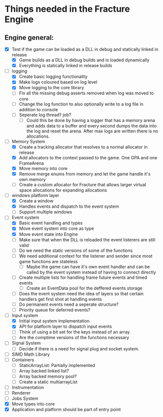 # Things needed in the Fracture Engine

## Engine general:
- [x] Test if the game can be loaded as a DLL in debug and statically linked in release
    - [x] Game builds as a DLL in debug builds and is loaded dynamically
    - [x] Everything is statically linked in release builds
- [ ] logging
    - [x] Create basic logging functionality
    - [x] Make logs coloured based on log level
    - [x] Move logging to the core library 
    - [ ] Fix all the missing debug asserts removed when log was moved to core
    - [ ] Change the log function to also optionally write to a log file in addition to console
    - [ ] Seperate log thread? job?
        - [ ] Could this be done by having a logger that has a memory arena and adds data to a buffer and every second dumps the data into the log and reset the arena. After max logs are written there is no allocations.
- [ ] Memory System
    - [x] Create a tracking allocator that resolves to a normal allocator in release
    - [x] Add allocators to the context passed to the game. One GPA and one FrameArena
    - [x] Move memory into core
    - [x] Remove merge enums from memory and let the game handle it's own memory
    - [ ] Create a custom allocator for Fracture that allows larger virtual space allocations for expanding allocations
- [ ] windows platform layer
    - [x] Create a window
    - [x] Handles events and dispatch to the event system
    - [ ] Support multiple windows
- [ ] Event system
    - [x] Basic event handling and types
    - [x] Move event system into core as type
    - [x] Move event state into Engine
    - [ ] Make sure that when the DLL is reloaded the event listerers are still valid
    - [ ] Do we need the static versions of some of the functions
    - [ ] We need additional context for the listener and sender since most game functions are stateless
        - [ ] Maybe the game can have it's own event handler and can be called by the event system instead of having to connect directly
    - [ ] Create multiple lists for handling frame future events and timed events
        - [ ] Create an EventData pool for the deffered events storage
    - [ ] Does the event system need the idea of layers so that certain handlers get first shot at handling events
    - [ ] Do permanent events need a seperate structure?
    - [ ] Priority queue for deferred events?
- [ ] Input system
    - [x] Initial input system implementation
    - [x] API for platform layer to dispatch input events 
    - [ ] Think of using a bit set for the keys instead of an array
    - [ ] Are the comptime versions of the functions necessary
- [ ] Signal System
    - [ ] Decide if there is a need for signal plug and socket system.
- [ ] SIMD Math Library
- [ ] Containers
    - [ ] StaticArrayList: Partially implemented
    - [ ] Array backed linked list?
    - [ ] Array backed memory pool?
    - [ ] Create a static multiarrayList
- [ ] Instrumentation
- [ ] Renderer
- [ ] Jobs System
- [x] Move types into core
- [x] Application and platform should be part of entry point
